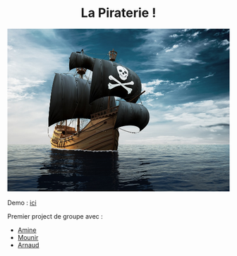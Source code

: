 <h1 align="center">La Piraterie !</h1>

![La Piraterie !](./docs/piraterie.jpg)


Demo : [ici](https://arnauw.github.io/Piraterie/)

Premier project de groupe avec :

- [Amine](https://github.com/amineshwarz)
- [Mounir](https://github.com/cmouns)
- [Arnaud](https://github.com/Arnauw)
